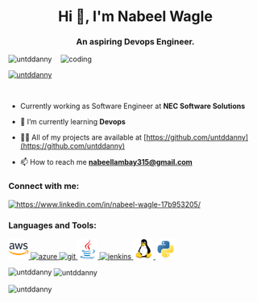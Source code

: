 <h1 align="center">Hi 👋, I'm Nabeel Wagle</h1>
<h3 align="center">An aspiring Devops Engineer.</h3>
<img align="right" alt= "coding" width ="400" src= "https://cdn.dribbble.com/users/1480650/screenshots/4739771/media/d377582a6131bbc18d5b2856cbd99b59.gif">
<p align="left"> <img src="https://komarev.com/ghpvc/?username=untddanny&label=Profile%20views&color=0e75b6&style=flat" alt="untddanny" /> </p>

<p align="left"> <a href="https://github.com/ryo-ma/github-profile-trophy"><img src="https://github-profile-trophy.vercel.app/?username=untddanny" alt="untddanny" /></a> </p>

<p align="left"> <a href="https://twitter.com/" target="blank"><img src="https://img.shields.io/twitter/follow/?logo=twitter&style=for-the-badge" alt="" /></a> </p>

- Currently working as Software Engineer at **NEC Software Solutions**

- 🌱 I’m currently learning **Devops**

- 👨‍💻 All of my projects are available at [https://github.com/untddanny](https://github.com/untddanny)

- 📫 How to reach me **nabeellambay315@gmail.com**

<h3 align="left">Connect with me:</h3>
<p align="left">
<a href="https://www.linkedin.com/in/nabeel-wagle-17b953205/" target="blank"><img align="center" src="https://raw.githubusercontent.com/rahuldkjain/github-profile-readme-generator/master/src/images/icons/Social/linked-in-alt.svg" alt="https://www.linkedin.com/in/nabeel-wagle-17b953205/" height="30" width="40" /></a>
</p>

<h3 align="left">Languages and Tools:</h3>
<p align="left"> <a href="https://aws.amazon.com" target="_blank" rel="noreferrer"> <img src="https://raw.githubusercontent.com/devicons/devicon/master/icons/amazonwebservices/amazonwebservices-original-wordmark.svg" alt="aws" width="40" height="40"/> </a> <a href="https://azure.microsoft.com/en-in/" target="_blank" rel="noreferrer"> <img src="https://www.vectorlogo.zone/logos/microsoft_azure/microsoft_azure-icon.svg" alt="azure" width="40" height="40"/> </a> <a href="https://git-scm.com/" target="_blank" rel="noreferrer"> <img src="https://www.vectorlogo.zone/logos/git-scm/git-scm-icon.svg" alt="git" width="40" height="40"/> </a> <a href="https://www.java.com" target="_blank" rel="noreferrer"> <img src="https://raw.githubusercontent.com/devicons/devicon/master/icons/java/java-original.svg" alt="java" width="40" height="40"/> </a> <a href="https://www.jenkins.io" target="_blank" rel="noreferrer"> <img src="https://www.vectorlogo.zone/logos/jenkins/jenkins-icon.svg" alt="jenkins" width="40" height="40"/> </a> <a href="https://www.linux.org/" target="_blank" rel="noreferrer"> <img src="https://raw.githubusercontent.com/devicons/devicon/master/icons/linux/linux-original.svg" alt="linux" width="40" height="40"/> </a> <a href="https://www.python.org" target="_blank" rel="noreferrer"> <img src="https://raw.githubusercontent.com/devicons/devicon/master/icons/python/python-original.svg" alt="python" width="40" height="40"/> </a> </p>

<p><img align="left" src="https://github-readme-stats.vercel.app/api/top-langs?username=untddanny&show_icons=true&locale=en&layout=compact" alt="untddanny" /></p>

<p>&nbsp;<img align="center" src="https://github-readme-stats.vercel.app/api?username=untddanny&show_icons=true&locale=en" alt="untddanny" /></p>

<p><img align="center" src="https://github-readme-streak-stats.herokuapp.com/?user=untddanny&" alt="untddanny" /></p>

